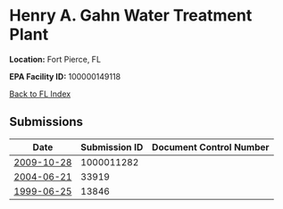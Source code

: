 # Henry A. Gahn Water Treatment Plant

**Location:** Fort Pierce, FL

**EPA Facility ID:** 100000149118

[Back to FL Index](../../index.md)

## Submissions

| Date | Submission ID | Document Control Number |
|------|--------------|-------------------------|
| [2009-10-28](submissions/1000011282.md) | 1000011282 |  |
| [2004-06-21](submissions/33919.md) | 33919 |  |
| [1999-06-25](submissions/13846.md) | 13846 |  |
